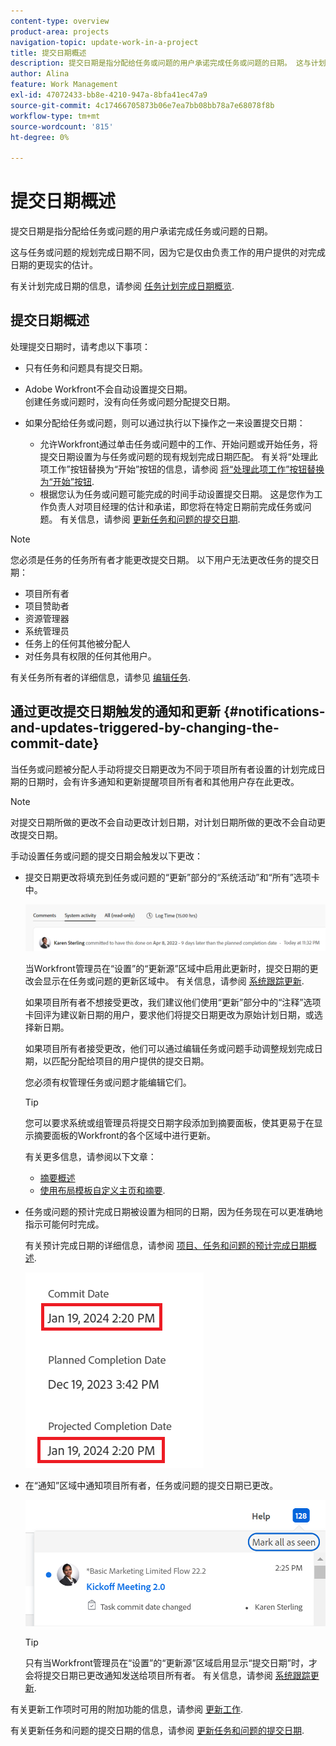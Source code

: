 ```yaml
---
content-type: overview
product-area: projects
navigation-topic: update-work-in-a-project
title: 提交日期概述
description: 提交日期是指分配给任务或问题的用户承诺完成任务或问题的日期。 这与计划完成日期不同，因为这是由直接负责工作的用户提供的对完成日期的更现实估计。
author: Alina
feature: Work Management
exl-id: 47072433-bb8e-4210-947a-8bfa41ec47a9
source-git-commit: 4c17466705873b06e7ea7bb08bb78a7e68078f8b
workflow-type: tm+mt
source-wordcount: '815'
ht-degree: 0%

---
```


# 提交日期概述

提交日期是指分配给任务或问题的用户承诺完成任务或问题的日期。

这与任务或问题的规划完成日期不同，因为它是仅由负责工作的用户提供的对完成日期的更现实的估计。

有关计划完成日期的信息，请参阅 [任务计划完成日期概览](../../../manage-work/tasks/task-information/task-planned-completion-date.md).

## 提交日期概述

处理提交日期时，请考虑以下事项：

* 只有任务和问题具有提交日期。
* Adobe Workfront不会自动设置提交日期。\
  创建任务或问题时，没有向任务或问题分配提交日期。
* 如果分配给任务或问题，则可以通过执行以下操作之一来设置提交日期：

   * 允许Workfront通过单击任务或问题中的工作、开始问题或开始任务，将提交日期设置为与任务或问题的现有规划完成日期匹配。 有关将“处理此项工作”按钮替换为“开始”按钮的信息，请参阅  [将“处理此项工作”按钮替换为“开始”按钮](../../../people-teams-and-groups/create-and-manage-teams/work-on-it-button-to-start-button.md).
   * 根据您认为任务或问题可能完成的时间手动设置提交日期。 这是您作为工作负责人对项目经理的估计和承诺，即您将在特定日期前完成任务或问题。
有关信息，请参阅 [更新任务和问题的提交日期](/help/quicksilver/manage-work/projects/updating-work-in-a-project/update-commit-date-on-tasks-and-issues.md).

>[!NOTE]
>
>您必须是任务的任务所有者才能更改提交日期。 以下用户无法更改任务的提交日期：
>
>* 项目所有者
>* 项目赞助者
>* 资源管理器
>* 系统管理员
>* 任务上的任何其他被分配人
>* 对任务具有权限的任何其他用户。
>
>有关任务所有者的详细信息，请参见 [编辑任务](../../../manage-work/tasks/manage-tasks/edit-tasks.md).

## 通过更改提交日期触发的通知和更新 {#notifications-and-updates-triggered-by-changing-the-commit-date}

当任务或问题被分配人手动将提交日期更改为不同于项目所有者设置的计划完成日期的日期时，会有许多通知和更新提醒项目所有者和其他用户存在此更改。

>[!NOTE]
>
>对提交日期所做的更改不会自动更改计划日期，对计划日期所做的更改不会自动更改提交日期。

手动设置任务或问题的提交日期会触发以下更改：

* 提交日期更改将填充到任务或问题的“更新”部分的“系统活动”和“所有”选项卡中。

  ![](assets/update-stream-confirmation-that-commit-date-changed-nwe-350x73.png)

  当Workfront管理员在“设置”的“更新源”区域中启用此更新时，提交日期的更改会显示在任务或问题的更新区域中。 有关信息，请参阅 [系统跟踪更新](../../../administration-and-setup/set-up-workfront/system-tracked-update-feeds/system-tracked-update-feeds.md).

  如果项目所有者不想接受更改，我们建议他们使用“更新”部分中的“注释”选项卡回评为建议新日期的用户，要求他们将提交日期更改为原始计划日期，或选择新日期。

  如果项目所有者接受更改，他们可以通过编辑任务或问题手动调整规划完成日期，以匹配分配给项目的用户提供的提交日期。

  您必须有权管理任务或问题才能编辑它们。

  >[!TIP]
  >
  >您可以要求系统或组管理员将提交日期字段添加到摘要面板，使其更易于在显示摘要面板的Workfront的各个区域中进行更新。
  >
  >有关更多信息，请参阅以下文章：
  >
  >* [摘要概述](/help/quicksilver/workfront-basics/the-new-workfront-experience/summary-overview.md)
  >* [使用布局模板自定义主页和摘要](/help/quicksilver/administration-and-setup/customize-workfront/use-layout-templates/customize-home-summary-layout-template.md).

<!--this is no longer possible: 
>[!NOTE]
>
>If you want to see how the timeline of the project is affected by accepting to change the Planned Completion Date of the task, click **Project Timeline**. This opens the task list where you can evaluate the date changes and the project timeline.
>
>
>![](assets/project-owner-notification-update-stream-that-commit-date-affects-project-timeline-highlighted-nwe-350x139.png)  >
>
-->


* 任务或问题的预计完成日期被设置为相同的日期，因为任务现在可以更准确地指示可能何时完成。

  有关预计完成日期的详细信息，请参阅 [项目、任务和问题的预计完成日期概述](../../../manage-work/projects/planning-a-project/project-projected-completion-date.md).

  ![](assets/task-projected-completion-date-in-details-highlighted-nwe-350x230.png)

* 在“通知”区域中通知项目所有者，任务或问题的提交日期已更改。

  ![](assets/in-product-notification-commit-date-changed-nwe-350x149.png)

  <!--
  <p data-mc-conditions="QuicksilverOrClassic.Draft mode">(NOTE: the tip below is actually wrong and the updates feeds should not control this setting, but at this time it does, according to this issue in Hub: https://hub.workfront.com/issue/61e1aa5e0002a186fdd0a73a10db0fc3/updates?email-source=comm</p>
  -->

  >[!TIP]
  >
  >只有当Workfront管理员在“设置”的“更新源”区域启用显示“提交日期”时，才会将提交日期已更改通知发送给项目所有者。 有关信息，请参阅 [系统跟踪更新](../../../administration-and-setup/set-up-workfront/system-tracked-update-feeds/system-tracked-update-feeds.md).

有关更新工作项时可用的附加功能的信息，请参阅  [更新工作](../../../workfront-basics/updating-work-items-and-viewing-updates/update-work.md).

有关更新任务和问题的提交日期的信息，请参阅 [更新任务和问题的提交日期](../../../manage-work/projects/updating-work-in-a-project/update-commit-date-on-tasks-and-issues.md).

<!--
<div data-mc-conditions="QuicksilverOrClassic.Draft mode">
<h2>Update Commit Dates on tasks and issues</h2>
<p>(NOTE: moved to its own article) </p>
<p>Updating the Commit Date is identical for tasks and issues.</p>
<ol>
<li value="1"> <p>Go to a task or issue that you are assigned to as the <strong>Task Owner</strong>.</p> <p>For more information about finding out who the Task Owner for an issue or task is, see the section <a href="../../../manage-work/tasks/manage-tasks/edit-tasks.md#assignments" class="MCXref xref">Edit tasks</a> in the article <a href="../../../manage-work/tasks/manage-tasks/edit-tasks.md" class="MCXref xref">Edit tasks</a>.</p> </li>
<li value="2"> <p>Click Work on it in the task or issue header</p> <p>Or</p> <p>Click <strong>Start Task</strong> or <strong>Start Issue</strong> if the Work on it button has been customized in your environment to indicate that you are now working on the work item. </p> <p>At this time, the Commit Date and the Planned Completion Date of the task or issue are the same.</p> </li>
<li value="3"> <p data-mc-conditions="QuicksilverOrClassic.Quicksilver">(Optional) If you clicked Start Task or Start Issue, click <strong>Undo</strong> in the lower-left corner of the screen. The Commit Date is removed. </p> <p>For information about replacing the Work On It button with a Start button, see <span href="../../../people-teams-and-groups/create-and-manage-teams/work-on-it-button-to-start-button.md"><a href="../../../people-teams-and-groups/create-and-manage-teams/work-on-it-button-to-start-button.md" class="MCXref xref">Replace the Work On It button with a Start button</a></span>.</p> <note type="tip">
The option to undo your selection to start your work is not available when you click
<span style="font-weight: bold;" data-mc-conditions="QuicksilverOrClassic.Quicksilver">Work on it</span>.
</note> </li>
<li value="4"> <p> Expand the <strong>This will be done by</strong> date picker, and select a new Commit Date.</p>
<div>
<div data-mc-conditions="QuicksilverOrClassic.Quicksilver">
<p>Click <strong>Updates</strong> in the left panel, then click the <strong>Start a new update</strong>><strong>Commit Date</strong></p>
<p>Or</p>
<p>Click <strong>Task Details</strong> or <strong>Issue Details</strong> in the left panel, then double click <strong>Commit Date</strong> and select a new date from calendar. </p>
</div>
<p>The Commit Date and the Planned Completion date are no longer the same.</p>
<p>Instead, the Commit Date and the Projected Completion Date of the task or issue become the same.</p>
<p>The changes are saved automatically.</p>
<p>The Project Owner is notified that you have suggested a new Commit Date for the task or issue and can, at this time, update the Planned Completion Date of the task or issue to match the Commit Date you suggested. For information about the notifications and updates that are triggered by this change, see the section <a href="#notifications-and-updates-triggered-by-changing-the-commit-date" class="MCXref xref">Notifications and updates triggered by changing the Commit Date</a> in this article.</p>
</div> </li>
</ol>
</div>
-->
